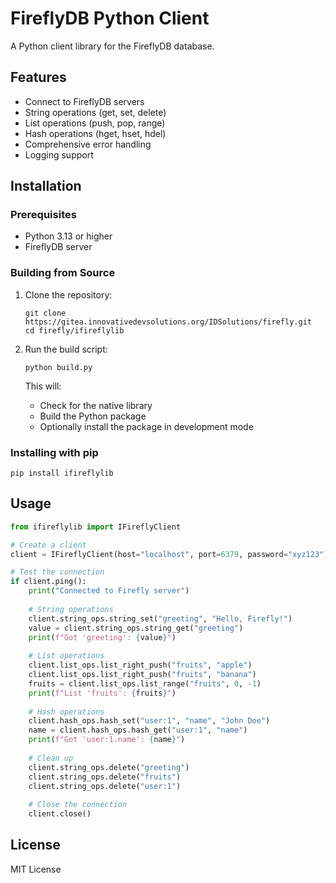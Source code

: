 # FireflyDB Python Client

A Python client library for the FireflyDB database.

## Features

- Connect to FireflyDB servers
- String operations (get, set, delete)
- List operations (push, pop, range)
- Hash operations (hget, hset, hdel)
- Comprehensive error handling
- Logging support

## Installation

### Prerequisites

- Python 3.13 or higher
- FireflyDB server

### Building from Source

1. Clone the repository:
   ```
   git clone https://gitea.innovativedevsolutions.org/IDSolutions/firefly.git
   cd firefly/ifireflylib
   ```

2. Run the build script:
   ```
   python build.py
   ```

   This will:
   - Check for the native library
   - Build the Python package
   - Optionally install the package in development mode

### Installing with pip

```
pip install ifireflylib
```

## Usage

```python
from ifireflylib import IFireflyClient

# Create a client
client = IFireflyClient(host="localhost", port=6379, password="xyz123")

# Test the connection
if client.ping():
    print("Connected to Firefly server")
    
    # String operations
    client.string_ops.string_set("greeting", "Hello, Firefly!")
    value = client.string_ops.string_get("greeting")
    print(f"Got 'greeting': {value}")
    
    # List operations
    client.list_ops.list_right_push("fruits", "apple")
    client.list_ops.list_right_push("fruits", "banana")
    fruits = client.list_ops.list_range("fruits", 0, -1)
    print(f"List 'fruits': {fruits}")
    
    # Hash operations
    client.hash_ops.hash_set("user:1", "name", "John Doe")
    name = client.hash_ops.hash_get("user:1", "name")
    print(f"Got 'user:1.name': {name}")
    
    # Clean up
    client.string_ops.delete("greeting")
    client.string_ops.delete("fruits")
    client.string_ops.delete("user:1")
    
    # Close the connection
    client.close()
```

## License

MIT License